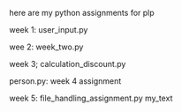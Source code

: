 here are my python assignments for plp 

week 1: user_input.py

wee 2: week_two.py

week 3; calculation_discount.py

person.py: week 4 assignment 

week 5: file_handling_assignment.py
        my_text
